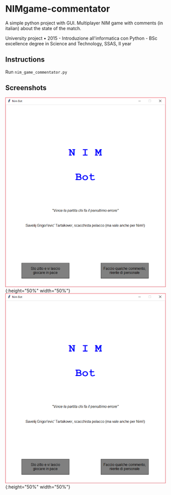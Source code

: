 # NIMgame-commentator
A simple python project with GUI. Multiplayer NIM game with comments (in italian) about the state of the match.

University project • 2015 - Introduzione all'informatica con Python - BSc excellence degree in Science and Technology, SSAS, II year

## Instructions

Run `nim_game_commentator.py`

## Screenshots

![menu](https://github.com/noranta4/NIMgame-commentator/blob/master/img/menu.PNG?raw=true){:height="50%" width="50%"} ![menu](https://github.com/noranta4/NIMgame-commentator/blob/master/img/menu.PNG?raw=true){:height="50%" width="50%"}

